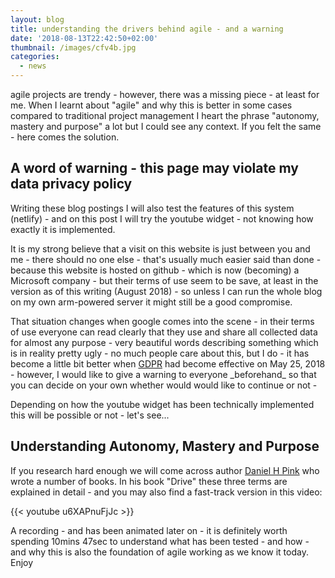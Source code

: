 ```yaml
---
layout: blog
title: understanding the drivers behind agile - and a warning
date: '2018-08-13T22:42:50+02:00'
thumbnail: /images/cfv4b.jpg
categories:
  - news
---
```

agile projects are trendy - however, there was a missing piece - at least for me. When I learnt about "agile" and why this is better in some cases compared to traditional project management I heart the phrase "autonomy, mastery and purpose" a lot but I could see any context. If you felt the same - here comes the solution.

## A word of warning - this page may violate my data privacy policy

Writing these blog postings I will also test the features of this system (netlify) - and on this post I will try the youtube widget - not knowing how exactly it is implemented. 

It is my strong believe that a visit on this website is just between you and me - there should no one else - that's usually much easier said than done - because this website is hosted on github - which is now (becoming) a Microsoft company - but their terms of use seem to be save, at least in the version as of this writing (August 2018) - so unless I can run the whole blog on my own arm-powered server it might still be a good compromise.

That situation changes when google comes into the scene - in their terms of use everyone can read clearly that they use and share all collected data for almost any purpose - very beautiful words describing something which is in reality pretty ugly - no much people care about this, but I do - it has become a little bit better when [GDPR](https://en.wikipedia.org/wiki/General_Data_Protection_Regulation) had become effective on May 25, 2018 - however, I would like to give a warning to everyone \_beforehand\_ so that you can decide on your own whether would would like to continue or not - 

Depending on how the youtube widget has been technically implemented this will be possible or not - let's see...

## Understanding Autonomy, Mastery and Purpose

If you research hard enough we will come across author [Daniel H Pink](https://en.wikipedia.org/wiki/Daniel_H._Pink) who wrote a number of books. In his book "Drive" these three terms are explained in detail - and you may also find a fast-track version in this video:

{{< youtube u6XAPnuFjJc >}}

A recording - and has been animated later on - it is definitely worth spending 10mins 47sec to understand what has been tested - and how - and why this is also the foundation of agile working as we know it today. Enjoy
